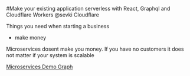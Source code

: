 #Make  your existing application serverless with React, Graphql and Cloudflare Workers
@sevki Cloudflare

Things you need when starting a business
- make money

Microservices dosent make you money. If you have no customers it does not matter if your system is scalable

[Microservices Demo Graph](https://github.com/GoogleCloudplatform/microservices-demo)


